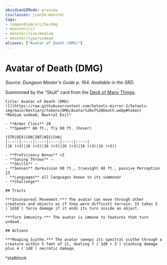 ```yaml
---
obsidianUIMode: preview
cssclasses: json5e-monster
tags:
- compendium/src/5e/dmg
- monster/cr/
- monster/size/medium
- monster/type/undead
aliases: ["Avatar of Death (DMG)"]
---
```

# Avatar of Death (DMG)
*Source: Dungeon Master's Guide p. 164. Available in the SRD.*  

Summoned by the "Skull" card from the [Deck of Many Things](compendium/items/deck-of-many-things.md).

```ad-statblock
title: Avatar of Death (DMG)
![](https://raw.githubusercontent.com/5etools-mirror-2/5etools-img/main/bestiary/tokens/DMG/Avatar%20of%20Death.webp#token)
*Medium undead, Neutral Evil*

- **Armor Class** 20 
- **Speed** 60 ft., fly 60 ft. (hover)

|STR|DEX|CON|INT|WIS|CHA|
|:---:|:---:|:---:|:---:|:---:|:---:|
|16 (+3)|16 (+3)|16 (+3)|16 (+3)|16 (+3)|16 (+3)|

- **Proficiency Bonus** +2
- **Saving Throws** ⏤
- **Skills** ⏤
- **Senses** darkvision 60 ft., truesight 60 ft., passive Perception 13
- **Languages** all languages known to its summoner
- **Challenge** 

## Traits

***Incorporeal Movement.*** The avatar can move through other creatures and objects as if they were difficult terrain. It takes 5 (`1d10`) force damage if it ends its turn inside an object.

***Turn Immunity.*** The avatar is immune to features that turn undead.

## Actions

***Reaping Scythe.*** The avatar sweeps its spectral scythe through a creature within 5 feet of it, dealing 7 (`1d8 + 3`) slashing damage plus 4 (`1d8`) necrotic damage.
```
^statblock